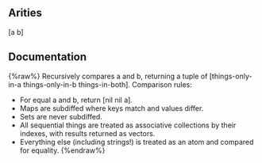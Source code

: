 ## Arities
[a b]

## Documentation
{%raw%}
Recursively compares a and b, returning a tuple of
  [things-only-in-a things-only-in-b things-in-both].
  Comparison rules:

  * For equal a and b, return [nil nil a].
  * Maps are subdiffed where keys match and values differ.
  * Sets are never subdiffed.
  * All sequential things are treated as associative collections
    by their indexes, with results returned as vectors.
  * Everything else (including strings!) is treated as
    an atom and compared for equality.
{%endraw%}
